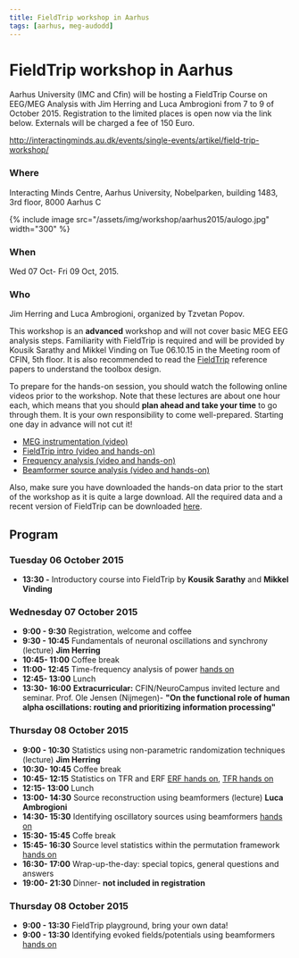 ```yaml
---
title: FieldTrip workshop in Aarhus
tags: [aarhus, meg-audodd]
---
```


# FieldTrip workshop in Aarhus

Aarhus University (IMC and Cfin) will be hosting a FieldTrip Course on EEG/MEG Analysis with Jim Herring and Luca Ambrogioni from 7 to 9 of October 2015. Registration to the limited places is open now via the link below. Externals will be charged a fee of 150 Euro.

<http://interactingminds.au.dk/events/single-events/artikel/field-trip-workshop/>

### Where

Interacting Minds Centre, Aarhus University, Nobelparken, building 1483, 3rd floor, 8000 Aarhus C

{% include image src="/assets/img/workshop/aarhus2015/aulogo.jpg" width="300" %}

### When

Wed 07 Oct- Fri 09 Oct, 2015.

### Who

Jim Herring and Luca Ambrogioni, organized by Tzvetan Popov.

This workshop is an **advanced** workshop and will not cover basic MEG EEG analysis steps. Familiarity with FieldTrip is required and will be provided by Kousik Sarathy and Mikkel Vinding on Tue 06.10.15 in the Meeting room of CFIN, 5th floor. It is also recommended to read the [FieldTrip](http://www.hindawi.com/journals/cin/2011/156869/) reference papers to understand the toolbox design.

To prepare for the hands-on session, you should watch the following online videos prior to the workshop. Note that these lectures are about one hour each, which means that you should **plan ahead and take your time** to go through them. It is your own responsibility to come well-prepared. Starting one day in advance will not cut it!

- [MEG instrumentation (video)](https://www.youtube.com/watch?v=15Qs4fuPpes)
- [FieldTrip intro (video and hands-on)](/tutorial/introduction)
- [Frequency analysis (video and hands-on)](/tutorial/timefrequencyanalysis)
- [Beamformer source analysis (video and hands-on)](/tutorial/beamformer)

Also, make sure you have downloaded the hands-on data prior to the start of the workshop as it is quite a large download. All the required data and a recent version of FieldTrip can be downloaded [here](https://download.fieldtriptoolbox.org/workshop/aarhus/workshop/hands-on.rar).

## Program

### Tuesday 06 October 2015

- **13:30 -** Introductory course into FieldTrip by **Kousik Sarathy** and **Mikkel Vinding**

### Wednesday 07 October 2015

- **9:00 - 9:30** Registration, welcome and coffee
- **9:30 - 10:45** Fundamentals of neuronal oscillations and synchrony (lecture) **Jim Herring**
- **10:45- 11:00** Coffee break
- **11:00- 12:45** Time-frequency analysis of power [hands on](/tutorial/timefrequencyanalysis)
- **12:45- 13:00** Lunch
- **13:30- 16:00** **Extracurricular:** CFIN/NeuroCampus invited lecture and seminar. Prof. Ole Jensen (Nijmegen)- **"On the functional role of human alpha oscillations: routing and prioritizing information processing"**

### Thursday 08 October 2015

- **9:00 - 10:30** Statistics using non-parametric randomization techniques (lecture) **Jim Herring**
- **10:30- 10:45** Coffee break
- **10:45- 12:15** Statistics on TFR and ERF [ERF hands on](/tutorial/cluster_permutation_timelock), [TFR hands on](/tutorial/cluster_permutation_freq)
- **12:15- 13:00** Lunch
- **13:00- 14:30** Source reconstruction using beamformers (lecture) **Luca Ambrogioni**
- **14:30- 15:30** Identifying oscillatory sources using beamformers [hands on](/workshop/natmeg2014/beamforming)
- **15:30- 15:45** Coffe break
- **15:45- 16:30** Source level statistics within the permutation framework [hands on](/workshop/aarhus/beamformingerf#meg_plotting_sources_of_response_related_evoked_field_using_statistical_threshold)
- **16:30- 17:00** Wrap-up-the-day: special topics, general questions and answers
- **19:00- 21:30** Dinner- **not included in registration**

### Thursday 08 October 2015

- **9:00 - 13:30** FieldTrip playground, bring your own data!
- **9:00 - 13:30** Identifying evoked fields/potentials using beamformers [hands on](/workshop/aarhus/beamformingerf)

